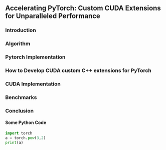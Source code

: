 ## Accelerating PyTorch: Custom CUDA Extensions for Unparalleled Performance

### Introduction

### Algorithm

### Pytorch Implementation

### How to Develop CUDA custom C++ extensions for PyTorch

### CUDA Implementation

### Benchmarks

### Conclusion

#### Some Python Code
```python
import torch
a = torch.pow(3,2)
print(a)
```
